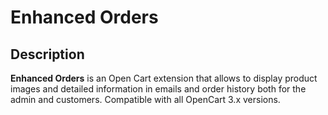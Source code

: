 # Enhanced Orders

## Description
**Enhanced Orders** is an Open Cart extension that allows to display product images and detailed information in emails and order history both for the admin and customers.
Compatible with all OpenCart 3.x versions.
